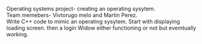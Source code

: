 Operating systems project- creating an operating sysytem.  
Team memebers- Vivtorugo melo and Martin Perez.  
Write C++ code to mimic an operating sysytem. 
Start with displaying loading screen. 
then a login Widow either functioning or not but evemtually working. 
